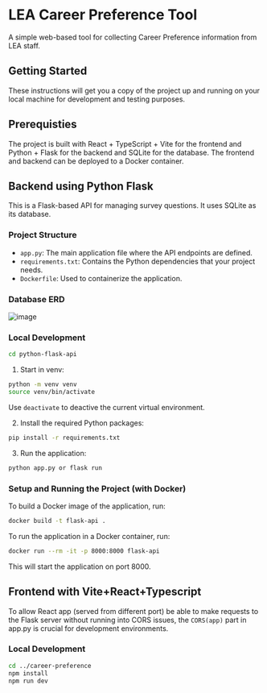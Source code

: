 # LEA Career Preference Tool

A simple web-based tool for collecting Career Preference information from LEA staff.

## Getting Started

These instructions will get you a copy of the project up and running on your local machine for development and testing purposes.

## Prerequisties

The project is built with React + TypeScript + Vite for the frontend and Python + Flask for the backend and SQLite for the database. The frontend and backend can be deployed to a Docker container.

## Backend using Python Flask

This is a Flask-based API for managing survey questions. It uses SQLite as its database.

### Project Structure

- `app.py`: The main application file where the API endpoints are defined.
- `requirements.txt`: Contains the Python dependencies that your project needs.
- `Dockerfile`: Used to containerize the application.

### Database ERD

![image](https://github.com/leonwangg1/career-preference/assets/62505788/abad6f74-f6ea-4ff2-b381-c930ee298dc9)

### Local Development

```sh
cd python-flask-api
```

1. Start in venv:

```sh
python -m venv venv
source venv/bin/activate
```

Use `deactivate` to deactive the current virtual environment.

2. Install the required Python packages:

```sh
pip install -r requirements.txt
```

3. Run the application:

```sh
python app.py or flask run
```

### Setup and Running the Project (with Docker)

To build a Docker image of the application, run:

```sh
docker build -t flask-api .
```

To run the application in a Docker container, run:

```sh
docker run --rm -it -p 8000:8000 flask-api
```

This will start the application on port 8000.

## Frontend with Vite+React+Typescript

To allow React app (served from different port) be able to make requests to the Flask server without running into CORS issues, the `CORS(app)` part in app.py is crucial for development environments.

### Local Development

```sh
cd ../career-preference
npm install
npm run dev
```
